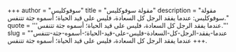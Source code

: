 +++
author = "سوفوكليس"
title = "مقولة سوفوكليس"
description = "مقولة سوفوكليس: عندما يفقد الرجل كل السعادة، فليس على قيد الحياة؛ أسموه جثة تتنفس."
quote = '''عندما يفقد الرجل كل السعادة، فليس على قيد الحياة؛ أسموه جثة تتنفس.''' 
slug = "عندما-يفقد-الرجل-كل-السعادة-فليس-على-قيد-الحياة؛-أسموه-جثة-تتنفس"
+++
عندما يفقد الرجل كل السعادة، فليس على قيد الحياة؛ أسموه جثة تتنفس.
